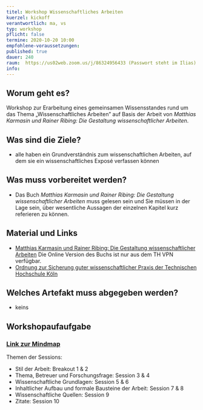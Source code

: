 ```yaml
---
titel: Workshop Wissenschaftliches Arbeiten
kuerzel: kickoff
verantwortlich: ma, vs
typ: workshop
pflicht: false
termine: 2020-10-20 10:00
empfohlene-voraussetzungen: 
published: true
dauer: 240
raum:  https://us02web.zoom.us/j/86324956433 (Passwort steht im Ilias)
info: 
---
```


## Worum geht es?
Workshop zur Erarbeitung eines gemeinsamen Wissensstandes rund um das Thema „Wissenschaftliches Arbeiten” auf Basis der Arbeit von *Matthias Karmasin und Rainer Ribing: Die Gestaltung wissenschaftlicher Arbeiten*.

## Was sind die Ziele?
- alle haben ein Grundverständnis zum wissenschaftlichen Arbeiten, auf dem sie ein wissenschaftliches Exposé verfassen können

## Was muss vorbereitet werden?
* Das Buch *Matthias Karmasin und Rainer Ribing: Die Gestaltung wissenschaftlicher Arbeiten* muss gelesen sein und Sie müssen in der Lage sein, über wesentliche Aussagen der einzelnen Kapitel kurz referieren zu können. 

## Material und Links
- [Matthias Karmasin und Rainer Ribing: Die Gestaltung wissenschaftlicher Arbeiten](https://www.utb-studi-e-book.de/9783838553139) Die Online Version des Buchs ist nur aus dem TH VPN verfügbar.
- [Ordnung zur Sicherung guter wissenschaftlicher Praxis der Technischen Hochschule Köln](https://www.th-koeln.de/mam/downloads/deutsch/hochschule/amtlichemitteilungen/endfassung_02_2020.pdf) 


## Welches Artefakt muss abgegeben werden?
- keins

## Workshopaufaufgabe

### [Link zur Mindmap](https://mm.tt/1484732493?t=A079vxHNYU)

Themen der Sessions:

- Stil der Arbeit: Breakout 1 & 2
- Thema, Betreuer und Forschungsfrage: Session 3 & 4
- Wissenschaftliche Grundlagen: Session 5 & 6
- Inhaltlicher Aufbau und formale Bausteine der Arbeit: Session 7 & 8
- Wissenschaftliche Quellen: Session 9
- Zitate: Session 10